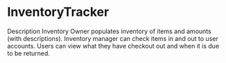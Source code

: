 # InventoryTracker

Description
Inventory Owner populates inventory of items and amounts (with descriptions). Inventory manager can check items in and out to user accounts. Users can view what they have checkout out and when it is due to be returned.

